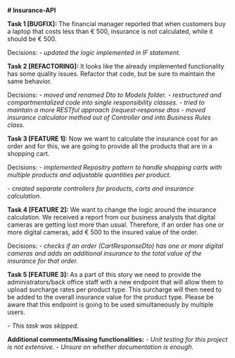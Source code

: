 **# Insurance-API**

**Task 1 [BUGFIX]:**
The financial manager reported that when customers buy a laptop that costs less than € 500, insurance is not calculated, while it should be € 500.

Decisions:
_- updated the logic implemented in IF statement._

**Task 2 [REFACTORING]:**
It looks like the already implemented functionality has some quality issues. Refactor that code, but be sure to maintain the same behavior. 

Decisions:
_- moved and renamed Dto to Models folder._
_- restructured and compartmentalized code into single responsibility classes._
_- tried to maintain a more RESTful approach (request-response dtos_
_- moved insurance calculator method out of Controller and into Business Rules class._

**Task 3 [FEATURE 1]:**
Now we want to calculate the insurance cost for an order and for this, we are going to provide all the products that are in a shopping cart.

Decisions:
_- implemented Repositry pattern to handle shopping carts with multiple products and adjustable quantities per product._

_- created separate controllers for products, carts and insurance calculation._

**Task 4 [FEATURE 2]:**
We want to change the logic around the insurance calculation. We received a report from our business analysts that digital cameras are getting lost more than usual. Therefore, if an order has one or more digital cameras, add € 500 to the insured value of the order.

Decisions:
_- checks if an order (CartResponseDto) has one or more digital cameras and adds an additional insurance to the total value of the insurance for that order._

**Task 5 [FEATURE 3]:**
As a part of this story we need to provide the administrators/back office staff with a new endpoint that will allow them to upload surcharge rates per product type. This surcharge will then  need to be added to the overall insurance value for the product type.
Please be aware that this endpoint is going to be used simultaneously by multiple users.

_- This task was skipped._

**Additional comments/Missing functionalities:**
_- Unit testing for this project is not extensive._
_- Unsure on whether documentation is enough._
